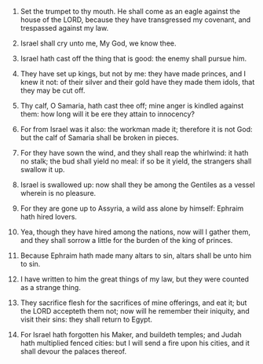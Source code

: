 1. Set the trumpet to thy mouth. He shall come as an eagle against
the house of the LORD, because they have transgressed my covenant, and
trespassed against my law.

2. Israel shall cry unto me, My God, we know thee.

3. Israel hath cast off the thing that is good: the enemy shall
pursue him.

4. They have set up kings, but not by me: they have made princes, and
I knew it not: of their silver and their gold have they made them
idols, that they may be cut off.

5. Thy calf, O Samaria, hath cast thee off; mine anger is kindled
against them: how long will it be ere they attain to innocency?

6. For from Israel was it also: the workman made it; therefore it is not
God: but the calf of Samaria shall be broken in pieces.

7. For they have sown the wind, and they shall reap the whirlwind: it
hath no stalk; the bud shall yield no meal: if so be it yield, the
strangers shall swallow it up.

8. Israel is swallowed up: now shall they be among the Gentiles as a
vessel wherein is no pleasure.

9. For they are gone up to Assyria, a wild ass alone by himself:
Ephraim hath hired lovers.

10. Yea, though they have hired among the nations, now will I gather
them, and they shall sorrow a little for the burden of the king of
princes.

11. Because Ephraim hath made many altars to sin, altars shall be
unto him to sin.

12. I have written to him the great things of my law, but they were
counted as a strange thing.

13. They sacrifice flesh for the sacrifices of mine offerings, and
eat it; but the LORD accepteth them not; now will he remember their
iniquity, and visit their sins: they shall return to Egypt.

14. For Israel hath forgotten his Maker, and buildeth temples; and
Judah hath multiplied fenced cities: but I will send a fire upon his
cities, and it shall devour the palaces thereof.